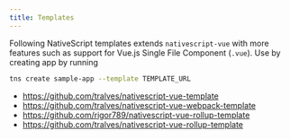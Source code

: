 ```yaml
---
title: Templates
---
```


Following NativeScript templates extends `nativescript-vue` with more features such as support for Vue.js Single File Component (`.vue`). Use by creating app by running

```sh
tns create sample-app --template TEMPLATE_URL
```

- https://github.com/tralves/nativescript-vue-template
- https://github.com/tralves/nativescript-vue-webpack-template
- https://github.com/rigor789/nativescript-vue-rollup-template
- https://github.com/tralves/nativescript-vue-rollup-template
